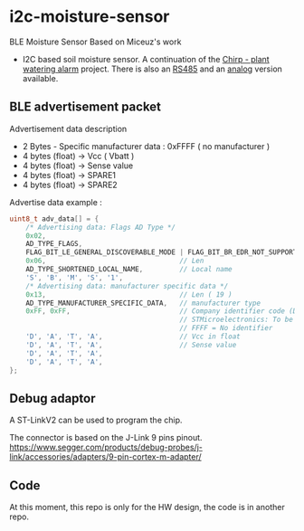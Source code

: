 # i2c-moisture-sensor
BLE Moisture Sensor
Based on Miceuz's work 
 - I2C based soil moisture sensor. A continuation of the [Chirp - plant watering alarm](https://github.com/Miceuz/PlantWateringAlarm) project. There is also an [RS485](https://github.com/Miceuz/rs485-moist-sensor) and an [analog](https://github.com/Miceuz/soil-moisture-sensor-analog) version available.

## BLE advertisement packet
Advertisement data description 

- 2 Bytes - Specific manufacturer data : 0xFFFF ( no manufacturer )
- 4 bytes (float) -> Vcc ( Vbatt )
- 4 bytes (float) -> Sense value
- 4 bytes (float) -> SPARE1
- 4 bytes (float) -> SPARE2

Advertise data example :
``` c
uint8_t adv_data[] = {
    /* Advertising data: Flags AD Type */
    0x02, 
    AD_TYPE_FLAGS,
    FLAG_BIT_LE_GENERAL_DISCOVERABLE_MODE | FLAG_BIT_BR_EDR_NOT_SUPPORTED, 
    0x06,                                 // Len
    AD_TYPE_SHORTENED_LOCAL_NAME,         // Local name
    'S', 'B', 'M', 'S', '1',
    /* Advertising data: manufacturer specific data */
    0x13,                                 // Len ( 19 )
    AD_TYPE_MANUFACTURER_SPECIFIC_DATA,   // manufacturer type
    0xFF, 0xFF,                           // Company identifier code (Default is 0x0030 -
                                          // STMicroelectronics: To be customized for specific identifier)
                                          // FFFF = No identifier
    'D', 'A', 'T', 'A',                   // Vcc in float
    'D', 'A', 'T', 'A',                   // Sense value
    'D', 'A', 'T', 'A',
    'D', 'A', 'T', 'A',
};
```

## Debug adaptor

A ST-LinkV2 can be used to program the chip.

The connector is based on the J-Link 9 pins pinout. 
https://www.segger.com/products/debug-probes/j-link/accessories/adapters/9-pin-cortex-m-adapter/

## Code

At this moment, this repo is only for the HW design, the code is in another repo.

